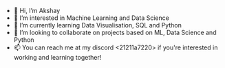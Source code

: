 
- 👋 Hi, I’m Akshay
- 👀 I’m interested in Machine Learning and Data Science
- 🌱 I’m currently learning Data Visualisation, SQL and Python
- 💞️ I’m looking to collaborate on projects based on ML, Data Science and Python
- 📫 You can reach me at my discord <21211a7220> if you're interested in working and learning together!

